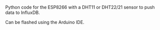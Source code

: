Python code for the ESP8266 with a DHT11 or DHT22/21 sensor to push data to InfluxDB.

Can be flashed using the Arduino IDE.
